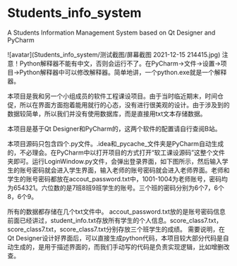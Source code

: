 # Students_info_system
A Students Information Management System based on Qt Designer and PyCharm

![avatar](Students_info_system/测试截图/屏幕截图 2021-12-15 214415.jpg)
注意！Python解释器不能有中文，否则会运行不了。在PyCharm->文件->设置->项目->Python解释器中可以修改解释器。简单地讲，一个python.exe就是一个解释器。

本项目是我和另一个小组成员的软件工程课设项目。由于当时临近期末，时间仓促，所以在界面方面抱着能用就行的心态，没有进行很美观的设计。由于涉及到的数据较简单，所以我们并没有使用数据库，而是直接用txt文本存储数据。

本项目是基于Qt Designer和PyCharm的，这两个软件的配置请自行查阅B站。

本项目源码只包含四个.py文件。.idea和_pycache_文件夹是PyCharm自动生成的，不必理会。在PyCharm中以打开项目的方式打开“软工课设源码”这整个文件夹即可。运行LoginWindow.py文件，会弹出登录界面，如下图所示，然后输入学生的账号密码就会进入学生界面，输入老师的账号密码就会进入老师界面。老师和学生的账号密码都放在accout_password.txt中，1001-1004为老师账号，密码均为654321。六位数的是7班8班9班学生的账号。三个班的密码分别为6个7，6个8，6个9。

所有的数据都存储在几个txt文件中。
accout_password.txt放的是账号密码信息前面已经讲过，student_info.txt存放所有学生的个人信息。score_class7.txt，score_class7.txt，score_class7.txt分别存放三个班学生的成绩。
需要说明，在Qt Designer设计好界面后，可以直接生成python代码，本项目较大部分代码是自动生成的，是用于描述界面的，而我们手动写的代码是负责实现逻辑，比如增删改查。
